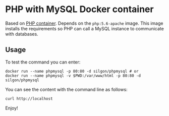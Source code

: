 # PHP with MySQL Docker container
Based on [PHP container](https://github.com/docker-library/php). Depends on the `php:5.6-apache` image. This image installs the requirements so PHP can call a MySQL instance to communicate with databases.
## Usage
To test the command you can enter:

    docker run --name phpmysql -p 80:80 -d silgon/phpmysql # or
    docker run --name phpmysql -v $PWD:/var/www/html -p 80:80 -d silgon/phpmysql
    
You can see the content with the command line as follows:

    curl http://localhost

Enjoy!
